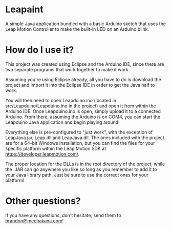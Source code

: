 Leapaint
========

A simple Java application bundled with a basic Arduino sketch that uses the Leap Motion Controller to make the built-in LED on an Arduino blink.

How do I use it?
=
This project was created using Eclipse and the Arduino IDE, since there are two separate programs that work together to make it work.

Assuming you're using Eclipse already, all you have to do is download the project and import it into the Eclipse IDE in order to get the Java half to work.  

You will then need to open Leapduino.ino (located in src/Leapduino/Leapduino.ino in the project) and open it from within the Arduino IDE.  Once Leapduino.ino is open, simply upload it to a connected Arduino.  From there, assuming the Arduino is on COM4, you can start the Leapduino Java application and begin playing around!

Everything else is pre-configured to "just work", with the exception of LeapJava.jar, Leap.dll and LeapJava.dll.  The ones included with the project are for a 64-bit Windows installation, but you can find the files for your specific platform within the Leap Motion SDK at https://developer.leapmotion.com/.  

The proper location for the DLLs is in the root directory of the project, while the .JAR can go anywhere you like so long as you remember to add it to your Java library path.  Just be sure to use the correct ones for your platform!

Other questions?
=
If you have any questions, don't hesitate; send them to brandon@mechakana.com!
